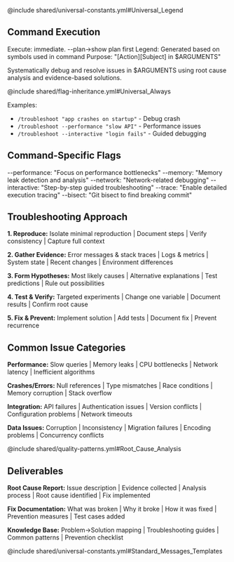 @include shared/universal-constants.yml#Universal_Legend

## Command Execution
Execute: immediate. --plan→show plan first
Legend: Generated based on symbols used in command
Purpose: "[Action][Subject] in $ARGUMENTS"

Systematically debug and resolve issues in $ARGUMENTS using root cause analysis and evidence-based solutions.

@include shared/flag-inheritance.yml#Universal_Always

Examples:
- `/troubleshoot "app crashes on startup"` - Debug crash
- `/troubleshoot --performance "slow API"` - Performance issues
- `/troubleshoot --interactive "login fails"` - Guided debugging

## Command-Specific Flags
--performance: "Focus on performance bottlenecks"
--memory: "Memory leak detection and analysis"
--network: "Network-related debugging"
--interactive: "Step-by-step guided troubleshooting"
--trace: "Enable detailed execution tracing"
--bisect: "Git bisect to find breaking commit"

## Troubleshooting Approach

**1. Reproduce:** Isolate minimal reproduction | Document steps | Verify consistency | Capture full context

**2. Gather Evidence:** Error messages & stack traces | Logs & metrics | System state | Recent changes | Environment differences

**3. Form Hypotheses:** Most likely causes | Alternative explanations | Test predictions | Rule out possibilities

**4. Test & Verify:** Targeted experiments | Change one variable | Document results | Confirm root cause

**5. Fix & Prevent:** Implement solution | Add tests | Document fix | Prevent recurrence

## Common Issue Categories

**Performance:** Slow queries | Memory leaks | CPU bottlenecks | Network latency | Inefficient algorithms

**Crashes/Errors:** Null references | Type mismatches | Race conditions | Memory corruption | Stack overflow

**Integration:** API failures | Authentication issues | Version conflicts | Configuration problems | Network timeouts

**Data Issues:** Corruption | Inconsistency | Migration failures | Encoding problems | Concurrency conflicts

@include shared/quality-patterns.yml#Root_Cause_Analysis

## Deliverables

**Root Cause Report:** Issue description | Evidence collected | Analysis process | Root cause identified | Fix implemented

**Fix Documentation:** What was broken | Why it broke | How it was fixed | Prevention measures | Test cases added

**Knowledge Base:** Problem→Solution mapping | Troubleshooting guides | Common patterns | Prevention checklist

@include shared/universal-constants.yml#Standard_Messages_Templates